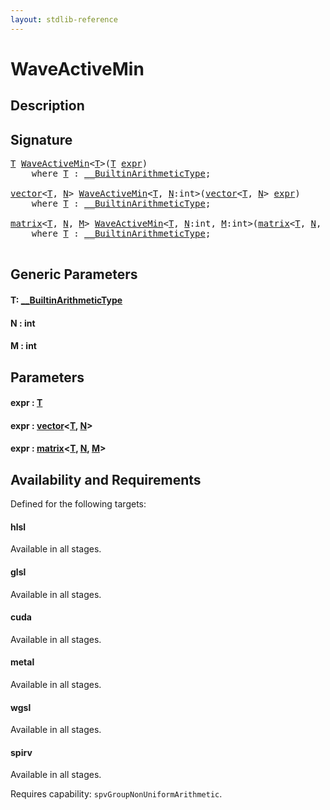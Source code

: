 ```yaml
---
layout: stdlib-reference
---
```


# WaveActiveMin

## Description





## Signature 

<pre>
<a href="waveactivemin-04a.html#typeparam-T" class="code_type">T</a> <a href="waveactivemin-04a.html">WaveActiveMin</a>&lt;<a href="waveactivemin-04a.html#typeparam-T" class="code_type">T</a>&gt;(<a href="waveactivemin-04a.html#typeparam-T" class="code_type">T</a> <a href="waveactivemin-04a.html#decl-expr" class="code_param">expr</a>)
    <span class='code_keyword'>where</span> <a href="waveactivemin-04a.html#typeparam-T" class="code_type">T</a> : <a href="../interfaces/0_builtinarithmetictype-029j/index.html" class="code_type">__BuiltinArithmeticType</a>;

<a href="../types/vector/index.html" class="code_type">vector</a>&lt;<a href="waveactivemin-04a.html#typeparam-T" class="code_type">T</a>, <a href="waveactivemin-04a.html#decl-N" class="code_var">N</a>&gt; <a href="waveactivemin-04a.html">WaveActiveMin</a>&lt;<a href="waveactivemin-04a.html#typeparam-T" class="code_type">T</a>, <a href="waveactivemin-04a.html#decl-N" class="code_var">N</a>:<span class="code_keyword">int</span>&gt;(<a href="../types/vector/index.html" class="code_type">vector</a>&lt;<a href="waveactivemin-04a.html#typeparam-T" class="code_type">T</a>, <a href="waveactivemin-04a.html#decl-N" class="code_var">N</a>&gt; <a href="waveactivemin-04a.html#decl-expr" class="code_param">expr</a>)
    <span class='code_keyword'>where</span> <a href="waveactivemin-04a.html#typeparam-T" class="code_type">T</a> : <a href="../interfaces/0_builtinarithmetictype-029j/index.html" class="code_type">__BuiltinArithmeticType</a>;

<a href="../types/matrix/index.html" class="code_type">matrix</a>&lt;<a href="waveactivemin-04a.html#typeparam-T" class="code_type">T</a>, <a href="waveactivemin-04a.html#decl-N" class="code_var">N</a>, <a href="waveactivemin-04a.html#decl-M" class="code_var">M</a>&gt; <a href="waveactivemin-04a.html">WaveActiveMin</a>&lt;<a href="waveactivemin-04a.html#typeparam-T" class="code_type">T</a>, <a href="waveactivemin-04a.html#decl-N" class="code_var">N</a>:<span class="code_keyword">int</span>, <a href="waveactivemin-04a.html#decl-M" class="code_var">M</a>:<span class="code_keyword">int</span>&gt;(<a href="../types/matrix/index.html" class="code_type">matrix</a>&lt;<a href="waveactivemin-04a.html#typeparam-T" class="code_type">T</a>, <a href="waveactivemin-04a.html#decl-N" class="code_var">N</a>, <a href="waveactivemin-04a.html#decl-M" class="code_var">M</a>&gt; <a href="waveactivemin-04a.html#decl-expr" class="code_param">expr</a>)
    <span class='code_keyword'>where</span> <a href="waveactivemin-04a.html#typeparam-T" class="code_type">T</a> : <a href="../interfaces/0_builtinarithmetictype-029j/index.html" class="code_type">__BuiltinArithmeticType</a>;

</pre>

## Generic Parameters

####  <a id="typeparam-T"></a>T: [\_\_BuiltinArithmeticType](../interfaces/0_builtinarithmetictype-029j/index)
####  <a id="decl-N"></a>N  : int
####  <a id="decl-M"></a>M  : int

## Parameters

####  <a id="decl-expr"></a>expr  : [T](waveactivemin-04a#typeparam-T)
####  <a id="decl-expr"></a>expr  : [vector](../types/vector/index)\<[T](../types/vector/index#typeparam-T), [N](../types/vector/index#decl-N)\>
####  <a id="decl-expr"></a>expr  : [matrix](../types/matrix/index)\<[T](../types/matrix/t-0), [N](../types/matrix/index#decl-N), [M](../types/matrix/index#decl-M)\>

## Availability and Requirements

Defined for the following targets:

#### hlsl
Available in all stages.

#### glsl
Available in all stages.

#### cuda
Available in all stages.

#### metal
Available in all stages.

#### wgsl
Available in all stages.

#### spirv
Available in all stages.

Requires capability: `spvGroupNonUniformArithmetic`.


